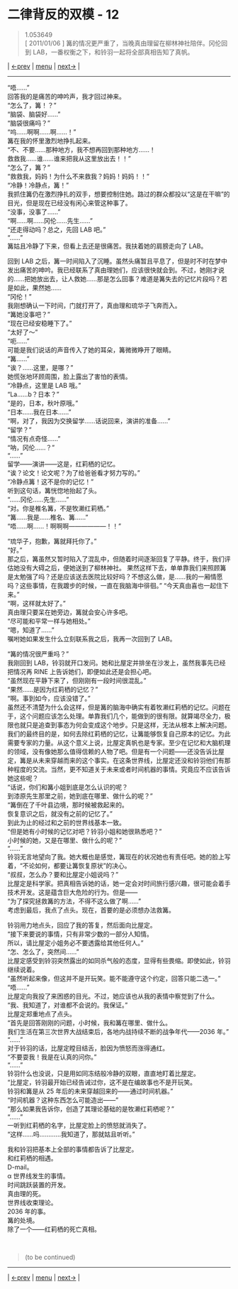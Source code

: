 # 二律背反的双模 - 12
> 1.053649  
> [ 2011/01/06 ] 篝的情况更严重了，当晚真由理留在柳林神社陪伴。冈伦回到 LAB，一番权衡之下，和铃羽一起将全部真相告知了真帆。  

| [←prev](./0104) | [menu](../) | [next→](./0106) |

---

“唔……”  
回答我的是痛苦的呻吟声，我才回过神来。  
“怎么了，篝！？”  
“脑袋、脑袋好……”  
“脑袋很痛吗？”  
“呜……啊啊……啊……！”  
篝在我的怀里激烈地挣扎起来。  
“不、不要……那种地方，我不想再回到那种地方……！  
 救救我……谁……谁来把我从这里放出去！！”  
“怎么了，篝？”  
“救救我，妈妈！为什么不来救我？妈妈！妈妈！！”  
“冷静！冷静点，篝！”  
我抓住篝仍在激烈挣扎的双手，想要控制住她。路过的群众都投以“这是在干嘛”的目光，但是现在已经没有闲心来管这种事了。  
“没事，没事了……”  
“啊……啊……冈伦……先生……”  
“还走得动吗？总之，先回 LAB 吧。”  
“……”  
篝姑且冷静了下来，但看上去还是很痛苦。我扶着她的肩膀走向了 LAB。  

回到 LAB 之后，篝一时间陷入了沉睡。虽然头痛暂且平息了，但是时不时在梦中发出痛苦的呻吟。我已经联系了真由理她们，应该很快就会到。不过，她刚才说的……把她放出去，让人救她……那是怎么回事？难道是篝失去的记忆片段吗？若是如此，果然她……  
“冈伦！”  
我刚想确认一下时间，门就打开了，真由理和琉华子飞奔而入。  
“篝她没事吧？”  
“现在已经安稳睡下了。”  
“太好了～”  
“呃……”  
可能是我们说话的声音传入了她的耳朵，篝微微睁开了眼睛。  
“篝……”  
“诶？……这里，是哪？”  
她慌张地环顾周围，脸上露出了害怕的表情。  
“冷静点，这里是 LAB 哦。”  
“La……b？日本？”  
“是的，日本，秋叶原哦。”  
“日本……我在日本……”  
“啊，对了，我因为交换留学……话说回来，演讲的准备……”  
“留学？”  
“情况有点奇怪……”  
“呐，冈伦……？”  
“……”  
留学——演讲——这是，红莉栖的记忆。  
“诶？论文！论文呢？为了给爸爸看才努力写的。”  
“冷静点篝！这不是你的记忆！”  
听到这句话，篝恍惚地抬起了头。  
“……冈伦……先生……”  
“对。你是椎名篝，不是牧濑红莉栖。”  
“篝……我是……椎名、篝……”  
“唔……啊……！啊啊啊——————！！”  

“琉华子，抱歉，篝就拜托你了。”  
“好。”  
那之后，篝虽然又暂时陷入了混乱中，但随着时间逐渐回复了平静。终于，我们评估她没有大碍之后，便她送到了柳林神社。  果然这样下去，单单靠我们来照顾篝是太勉强了吗？还是应该送去医院比较好吗？不想这么做，是……我的一厢情愿吗？这些事情，在我踱步的时候，一直在我脑海中徘徊。” 
“今天真由喜也一起住下来。”  
“啊，这样就太好了。”  
真由理只要呆在她旁边，篝就会安心许多吧。  
“尽可能和平常一样与她相处。”  
“嗯，知道了……”  
嘱咐她如果发生什么立刻联系我之后，我再一次回到了 LAB。  

“篝的情况很严重吗？”  
我刚回到 LAB，铃羽就开口发问。她和比屋定并排坐在沙发上，虽然我事先已经把情况再 RINE 上告诉她们，即便如此还是会担心吧。  
“虽然现在平静下来了，但刚刚有一段时间很混乱。”  
“果然……是因为红莉栖的记忆？”  
“啊。事到如今，应该没错了。”  
虽然还不清楚为什么会这样，但是篝的脑海中确实有着牧濑红莉栖的记忆。问题在于，这个问题应该怎么处理。单靠我们几个，能做到的很有限。就算竭尽全力，极限也就只是追查到事态为何会变成这个地步。只是这样，无法从根本上解决问题。我们的最终目的是，如何去除红莉栖的记忆，让篝能够恢复自己原本的记忆。为此需要专家的力量。从这个意义上说，比屋定真帆也是专家。至少在记忆和大脑机理的领域，没有像她那么值得信赖的人物了吧。但是有一个问题——还没告诉比屋定，篝是从未来穿越而来的这个事实。在这条世界线，比屋定还没和铃羽他们有那种程度的交流。当然，更不知道关于未来或者时间机器的事情。究竟应不应该告诉她这些呢？  
“话说，你们和篝小姐到底是怎么认识的呢？  
 到漆原先生那里之前，她到底在哪里、做什么的呢？”  
“篝倒在了千叶县边境，那时候被救起来的。  
 恢复意识之后，就没有之前的记忆了。”  
到此为止的经过和之前的世界线基本一致。  
“但是她有小时候的记忆对吧？铃羽小姐和她很熟悉吧？”  
 小时候的她，又是在哪里、做什么的呢？”  
“……”  
铃羽无言地望向了我。她大概也是感觉，篝现在的状况她也有责任吧。她的脸上写着，“不论如何，都要让篝恢复原状”的决心。  
“叔叔，怎么办？要和比屋定小姐说吗？”  
比屋定是科学家。把真相告诉她的话，她一定会对时间旅行感兴趣，很可能会着手技术开发。这是蕴含巨大危险的行为。但是——  
“为了探究拯救篝的方法，不得不这么做了啊……”  
考虑到最后，我点了点头。现在，首要的是必须想办法救篝。  

铃羽用力地点头，回应了我的答复，然后面向比屋定。  
“接下来要说的事情，只有非常少数的一部分人知情。  
 所以，请比屋定小姐务必不要透露给其他任何人。”  
“怎、怎么了，突然间……”  
比屋定感受到铃羽突然露出的如同杀气般的态度，显得有些畏缩。即使如此，铃羽继续说着。  
“虽然听起来像，但这并不是开玩笑。能不能遵守这个约定，回答只能二选一。”  
“唔……”  
比屋定向我投了来困惑的目光。不过，她应该也从我的表情中察觉到了什么。  
“我、我知道了，对谁都不会说的。我保证。”  
比屋定郑重地点了点头。  
“首先是回答刚刚的问题，小时候，我和篝在哪里、做什么。  
 我们生活在第三次世界大战结束后，各地内战持续不断的战争年代——2036 年。”  
“……”  
对于铃羽的话，比屋定瞠目结舌，脸因为愤怒而涨得通红。  
“不要耍我！我是在认真的问你。”  
“……”  
铃羽什么也没说，只是用如同冻结般冷静的双眼，直直地盯着比屋定。  
“比屋定，铃羽最开始已经告诫过你，这不是在编故事也不是开玩笑。  
 铃羽和篝是从 25 年后的未来穿越回来的——通过时间机器。”  
“时间机器？这种东西怎么可能造出——”  
“那么如果我告诉你，创造了其理论基础的是牧濑红莉栖呢？”  
“……”  
一听到红莉栖的名字，比屋定脸上的愤怒就消失了。  
“这样……吗…………我知道了，那就姑且听听。”  

我和铃羽把基本上全部的事情都告诉了比屋定。  
和红莉栖的相遇。  
D-mail。  
α 世界线发生的事情。  
时间跳跃装置的开发。  
真由理的死。  
世界线收束理论。  
2036 年的事。  
篝的处境。  
除了一个——红莉栖的死亡真相。  


<br/>

> (to be continued)
---

| [←prev](./0104) | [menu](../) | [next→](./0106) |
